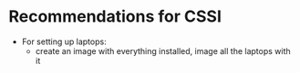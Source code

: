 # Recommendations for CSSI


- For setting up laptops:
  - create an image with everything installed, image all the laptops with it
